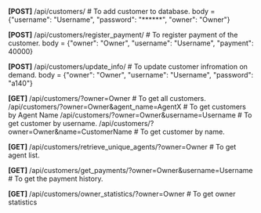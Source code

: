 **[POST]**
/api/customers/ # To add customer to database.
body = {"username": "Username", "password": "******", "owner": "Owner"}

**[POST]**
/api/customers/register_payment/ # To register payment of the customer.
body = {"owner": "Owner", "username": "Username", "payment": 40000}

**[POST]**
/api/customers/update_info/ # To update customer infromation on demand.
body = {"owner": "Owner", "username": "Username", "password": "a140"}

**[GET]**
/api/customers/?owner=Owner # To get all customers.
/api/customers/?owner=Owner&agent_name=AgentX # To get customers by Agent Name
/api/customers/?owner=Owner&username=Username # To get customer by username.
/api/customers/?owner=Owner&name=CustomerName # To get customer by name.

**[GET]**
/api/customers/retrieve_unique_agents/?owner=Owner # To get agent list.

**[GET]**
/api/customers/get_payments/?owner=Owner&username=Username # To get the payment history.

**[GET]**
/api/customers/owner_statistics/?owner=Owner # To get owner statistics
